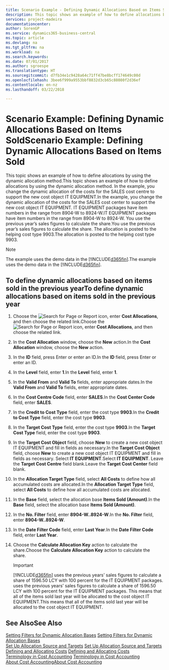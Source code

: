 ```yaml
---
title: Scenario Example - Defining Dynamic Allocations Based on Items Sold | Microsoft Docs
description: This topic shows an example of how to define allocations by using the dynamic allocation method.
services: project-madeira
documentationcenter: 
author: SorenGP
ms.service: dynamics365-business-central
ms.topic: article
ms.devlang: na
ms.tgt_pltfrm: na
ms.workload: na
ms.search.keywords: 
ms.date: 07/01/2017
ms.author: sgroespe
ms.translationtype: HT
ms.sourcegitcommit: d7fb34e1c9428a64c71ff47be8bcff174649c00d
ms.openlocfilehash: 3bee6f999a9553bbf8832d3cb65c88080f2d36ef
ms.contentlocale: en-nz
ms.lasthandoff: 03/22/2018

---
```

# <a name="scenario-example-defining-dynamic-allocations-based-on-items-sold"></a><span data-ttu-id="3d576-103">Scenario Example: Defining Dynamic Allocations Based on Items Sold</span><span class="sxs-lookup"><span data-stu-id="3d576-103">Scenario Example: Defining Dynamic Allocations Based on Items Sold</span></span>
<span data-ttu-id="3d576-104">This topic shows an example of how to define allocations by using the dynamic allocation method.</span><span class="sxs-lookup"><span data-stu-id="3d576-104">This topic shows an example of how to define allocations by using the dynamic allocation method.</span></span> <span data-ttu-id="3d576-105">In the example, you change the dynamic allocation of the costs for the SALES cost centre to support the new cost object IT EQUIPMENT.</span><span class="sxs-lookup"><span data-stu-id="3d576-105">In the example, you change the dynamic allocation of the costs for the SALES cost center to support the new cost object IT EQUIPMENT.</span></span> <span data-ttu-id="3d576-106">IT EQUIPMENT packages have item numbers in the range from 8904-W to 8924-W.</span><span class="sxs-lookup"><span data-stu-id="3d576-106">IT EQUIPMENT packages have item numbers in the range from 8904-W to 8924-W.</span></span> <span data-ttu-id="3d576-107">You use the previous year’s sales figures to calculate the share.</span><span class="sxs-lookup"><span data-stu-id="3d576-107">You use the previous year’s sales figures to calculate the share.</span></span> <span data-ttu-id="3d576-108">The allocation is posted to the helping cost type 9903.</span><span class="sxs-lookup"><span data-stu-id="3d576-108">The allocation is posted to the helping cost type 9903.</span></span>  

> [!NOTE]  
>  <span data-ttu-id="3d576-109">The example uses the demo data in the [!INCLUDE[d365fin](includes/d365fin_md.md)].</span><span class="sxs-lookup"><span data-stu-id="3d576-109">The example uses the demo data in the [!INCLUDE[d365fin](includes/d365fin_md.md)].</span></span>  

## <a name="to-define-dynamic-allocations-based-on-items-sold-in-the-previous-year"></a><span data-ttu-id="3d576-110">To define dynamic allocations based on items sold in the previous year</span><span class="sxs-lookup"><span data-stu-id="3d576-110">To define dynamic allocations based on items sold in the previous year</span></span>  

1.  <span data-ttu-id="3d576-111">Choose the ![Search for Page or Report](media/ui-search/search_small.png "Search for Page or Report icon") icon, enter **Cost Allocations**, and then choose the related link.</span><span class="sxs-lookup"><span data-stu-id="3d576-111">Choose the ![Search for Page or Report](media/ui-search/search_small.png "Search for Page or Report icon") icon, enter **Cost Allocations**, and then choose the related link.</span></span>  
2.  <span data-ttu-id="3d576-112">In the **Cost Allocation** window, choose the **New** action.</span><span class="sxs-lookup"><span data-stu-id="3d576-112">In the **Cost Allocation** window, choose the **New** action.</span></span>  
3.  <span data-ttu-id="3d576-113">In the **ID** field, press Enter or enter an ID.</span><span class="sxs-lookup"><span data-stu-id="3d576-113">In the **ID** field, press Enter or enter an ID.</span></span>  
4.  <span data-ttu-id="3d576-114">In the **Level** field, enter **1**.</span><span class="sxs-lookup"><span data-stu-id="3d576-114">In the **Level** field, enter **1**.</span></span>  
5.  <span data-ttu-id="3d576-115">In the **Valid From** and **Valid To** fields, enter appropriate dates.</span><span class="sxs-lookup"><span data-stu-id="3d576-115">In the **Valid From** and **Valid To** fields, enter appropriate dates.</span></span>  
6.  <span data-ttu-id="3d576-116">In the **Cost Centre Code** field, enter **SALES**.</span><span class="sxs-lookup"><span data-stu-id="3d576-116">In the **Cost Center Code** field, enter **SALES**.</span></span>  
7.  <span data-ttu-id="3d576-117">In the **Credit to Cost Type** field, enter the cost type **9903**.</span><span class="sxs-lookup"><span data-stu-id="3d576-117">In the **Credit to Cost Type** field, enter the cost type **9903**.</span></span>  
8.  <span data-ttu-id="3d576-118">In the **Target Cost Type** field, enter the cost type **9903**.</span><span class="sxs-lookup"><span data-stu-id="3d576-118">In the **Target Cost Type** field, enter the cost type **9903**.</span></span>  
9. <span data-ttu-id="3d576-119">In the **Target Cost Object** field, choose **New** to create a new cost object IT EQUIPMENT and fill in fields as necessary.</span><span class="sxs-lookup"><span data-stu-id="3d576-119">In the **Target Cost Object** field, choose **New** to create a new cost object IT EQUIPMENT and fill in fields as necessary.</span></span> <span data-ttu-id="3d576-120">Select **IT EQUIPMENT**.</span><span class="sxs-lookup"><span data-stu-id="3d576-120">Select **IT EQUIPMENT**.</span></span> <span data-ttu-id="3d576-121">Leave the **Target Cost Centre** field blank.</span><span class="sxs-lookup"><span data-stu-id="3d576-121">Leave the **Target Cost Center** field blank.</span></span>  
10. <span data-ttu-id="3d576-122">In the **Allocation Target Type** field, select **All Costs** to define how all accumulated costs are allocated.</span><span class="sxs-lookup"><span data-stu-id="3d576-122">In the **Allocation Target Type** field, select **All Costs** to define how all accumulated costs are allocated.</span></span>  
11. <span data-ttu-id="3d576-123">In the **Base** field, select the allocation base **Items Sold (Amount)**.</span><span class="sxs-lookup"><span data-stu-id="3d576-123">In the **Base** field, select the allocation base **Items Sold (Amount)**.</span></span>  
12. <span data-ttu-id="3d576-124">In the **No. Filter** field, enter **8904-W..8924-W**.</span><span class="sxs-lookup"><span data-stu-id="3d576-124">In the **No. Filter** field, enter **8904-W..8924-W**.</span></span>  
13. <span data-ttu-id="3d576-125">In the **Date Filter Code** field, enter **Last Year**.</span><span class="sxs-lookup"><span data-stu-id="3d576-125">In the **Date Filter Code** field, enter **Last Year**.</span></span>  
14. <span data-ttu-id="3d576-126">Choose the **Calculate Allocation Key** action to calculate the share.</span><span class="sxs-lookup"><span data-stu-id="3d576-126">Choose the **Calculate Allocation Key** action to calculate the share.</span></span>  

    > [!IMPORTANT]  
    >  [!INCLUDE[d365fin](includes/d365fin_md.md)]<span data-ttu-id="3d576-127"> uses the previous years’ sales figures to calculate a share of 1596.50 LCY with 100 percent for the IT EQUIPMENT packages.</span><span class="sxs-lookup"><span data-stu-id="3d576-127"> uses the previous years’ sales figures to calculate a share of 1596.50 LCY with 100 percent for the IT EQUIPMENT packages.</span></span> <span data-ttu-id="3d576-128">This means that all of the items sold last year will be allocated to the cost object IT EQUIPMENT.</span><span class="sxs-lookup"><span data-stu-id="3d576-128">This means that all of the items sold last year will be allocated to the cost object IT EQUIPMENT.</span></span>  

## <a name="see-also"></a><span data-ttu-id="3d576-129">See Also</span><span class="sxs-lookup"><span data-stu-id="3d576-129">See Also</span></span>  
 <span data-ttu-id="3d576-130">[Setting Filters for Dynamic Allocation Bases](finance-setting-filters-for-dynamic-allocation-bases.md) </span><span class="sxs-lookup"><span data-stu-id="3d576-130">[Setting Filters for Dynamic Allocation Bases](finance-setting-filters-for-dynamic-allocation-bases.md) </span></span>  
 <span data-ttu-id="3d576-131">[Set Up Allocation Source and Targets](finance-how-to-set-up-allocation-source-and-targets.md) </span><span class="sxs-lookup"><span data-stu-id="3d576-131">[Set Up Allocation Source and Targets](finance-how-to-set-up-allocation-source-and-targets.md) </span></span>  
 <span data-ttu-id="3d576-132">[Defining and Allocating Costs](finance-define-and-allocate-costs.md) </span><span class="sxs-lookup"><span data-stu-id="3d576-132">[Defining and Allocating Costs](finance-define-and-allocate-costs.md) </span></span>  
 <span data-ttu-id="3d576-133">[Terminology in Cost Accounting](finance-terminology-in-cost-accounting.md) </span><span class="sxs-lookup"><span data-stu-id="3d576-133">[Terminology in Cost Accounting](finance-terminology-in-cost-accounting.md) </span></span>  
 [<span data-ttu-id="3d576-134">About Cost Accounting</span><span class="sxs-lookup"><span data-stu-id="3d576-134">About Cost Accounting</span></span>](finance-about-cost-accounting.md)

